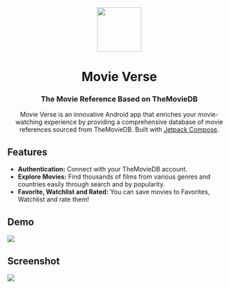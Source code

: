 <div align="center">
  <img src="https://i.ibb.co/0hkYTf0/movieverse.png" width="100px"/>
  <h1 align="center">Movie Verse</h1>
  <h3>The Movie Reference Based on TheMovieDB</h3>

  Movie Verse is an innovative Android app that enriches your movie-watching experience by providing a comprehensive database of movie references sourced from TheMovieDB. Built with [Jetpack Compose](https://developer.android.com/jetpack/compose).
</div>

## Features
- **Authentication:** Connect with your TheMovieDB account.
- **Explore Movies:** Find thousands of films from various genres and countries easily through search and by popularity.
- **Favorite, Watchlist and Rated:** You can save movies to Favorites, Watchlist and rate them!

## Demo
<img src="https://i.ibb.co/mFPXftp/Whats-App-Video-2024-02-17-at-15-28-05-e0c25c55-online-video-cutter-com.gif" />

## Screenshot
<img src="https://i.ibb.co/zF6hGtn/movieverse-ss.png" />
